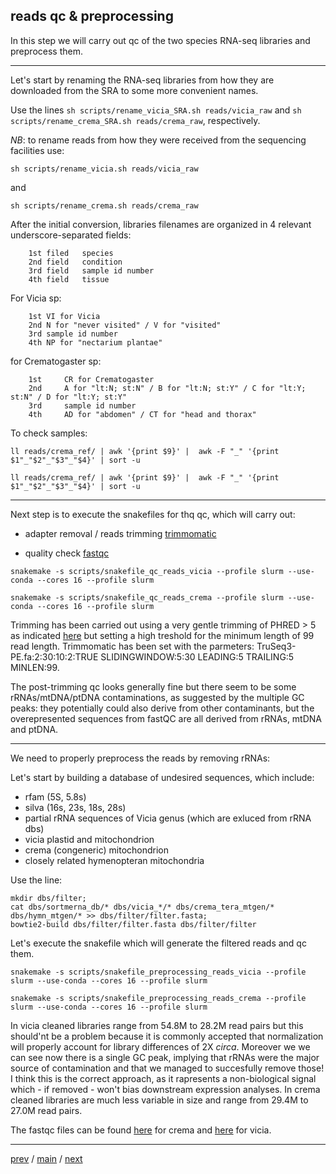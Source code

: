 ## reads qc & preprocessing


In this step we will carry out qc of the two species RNA-seq libraries and preprocess them.


---


Let's start by renaming the RNA-seq libraries from how they are downloaded from the SRA to some more convenient names.


Use the lines ```sh scripts/rename_vicia_SRA.sh reads/vicia_raw``` and ```sh scripts/rename_crema_SRA.sh reads/crema_raw```, respectively.


*NB*: to rename reads from how they were received from the sequencing facilities use:


```
sh scripts/rename_vicia.sh reads/vicia_raw
``` 


and 


```
sh scripts/rename_crema.sh reads/crema_raw
```


After the initial conversion, libraries filenames are organized in 4 relevant underscore-separated fields:

        1st filed	species
        2nd field	condition
        3rd field	sample id number
        4th field	tissue


For Vicia sp:

        1st	VI for Vicia
        2nd	N for "never visited" / V for "visited"
        3rd	sample id number
        4th	NP for "nectarium plantae"


for Crematogaster sp:

        1st     CR for Crematogaster
        2nd     A for "lt:N; st:N" / B for "lt:N; st:Y" / C for "lt:Y; st:N" / D for "lt:Y; st:Y"
        3rd     sample id number
        4th     AD for "abdomen" / CT for "head and thorax"


To check samples:


```ll reads/crema_ref/ | awk '{print $9}' |  awk -F "_" '{print $1"_"$2"_"$3"_"$4}' | sort -u ```

```ll reads/crema_ref/ | awk '{print $9}' |  awk -F "_" '{print $1"_"$2"_"$3"_"$4}' | sort -u ```


---


Next step is to execute the snakefiles for thq qc, which will carry out:


- adapter removal / reads trimming [trimmomatic](http://www.usadellab.org/cms/?page=trimmomatic)


- quality check [fastqc](https://www.bioinformatics.babraham.ac.uk/projects/fastqc/)


```snakemake -s scripts/snakefile_qc_reads_vicia --profile slurm --use-conda --cores 16 --profile slurm```


```snakemake -s scripts/snakefile_qc_reads_crema --profile slurm --use-conda --cores 16 --profile slurm```


Trimming has been carried out using a very gentle trimming of PHRED > 5 as indicated [here](https://doi.org/10.3389/fgene.2014.00013) but
setting a high treshold for the minimum length of 99 read length. Trimmomatic has been set with the parmeters:
TruSeq3-PE.fa:2:30:10:2:TRUE SLIDINGWINDOW:5:30 LEADING:5 TRAILING:5 MINLEN:99.

The post-trimming qc looks generally fine but there seem to be some rRNAs/mtDNA/ptDNA contaminations, as suggested by the multiple GC peaks:
they potentially could also derive from other contaminants, but the overepresented sequences from fastQC are all derived from rRNAs, mtDNA and ptDNA.


---


We need to properly preprocess the reads by removing rRNAs:


Let's start by building a database of undesired sequences, which include:


- rfam (5S, 5.8s)
- silva (16s, 23s, 18s, 28s)
- partial rRNA sequences of Vicia genus (which are exluced from rRNA dbs)
- vicia plastid and mitochondrion
- crema (congeneric) mitochondrion
- closely related hymenopteran mitochondria


Use the line:


``` 
mkdir dbs/filter;
cat dbs/sortmerna_db/* dbs/vicia_*/* dbs/crema_tera_mtgen/* dbs/hymn_mtgen/* >> dbs/filter/filter.fasta; 
bowtie2-build dbs/filter/filter.fasta dbs/filter/filter
```


Let's execute the snakefile which will generate the filtered reads and qc them. 


```
snakemake -s scripts/snakefile_preprocessing_reads_vicia --profile slurm --use-conda --cores 16 --profile slurm
```


```
snakemake -s scripts/snakefile_preprocessing_reads_crema --profile slurm --use-conda --cores 16 --profile slurm
```


In vicia cleaned libraries range from 54.8M to 28.2M read pairs but this should'nt be a problem because it is commonly accepted that normalization will
properly account for library differences of 2X _circa_.
Moreover we we can see now there is a single GC peak, implying that rRNAs were the major source of contamination and that we managed to succesfully remove those!
I think this is the correct approach, as it rapresents a non-biological signal which - if removed - won't bias downstream expression analyses.
In crema cleaned libraries are much less variable in size and range from 29.4M to 27.0M read pairs. 


The fastqc files can be found [here](https://github.com/for-giobbe/PAINT/tree/main/reads/crema_ref) for crema 
and [here](https://github.com/for-giobbe/PAINT/tree/main/reads/vicia_ref) for vicia.


---


[prev](https://github.com/for-giobbe/PAINT/blob/main/markdowns/part_0.md) / [main](https://github.com/for-giobbe/PAINT) / [next](https://github.com/for-giobbe/PAINT/blob/main/markdowns/part_2.md)
